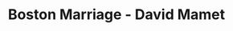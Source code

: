 ---
layout: production
title: Boston Marriage - David Mamet
dates: February 11 - February 20, 2016
location: Berger Park Coach House, Chicago

synopsis: Anna and Claire have been lovers for years, when Anna becomes the mistress of a wealthy man in order to support them both. But of course it is nowhere near that simple. What does fidelity mean when one's romantic partnership can barely be imagined as real? Does money distort women's sexual and personal integrity? Is chintz a sign of love or a form of psychological torture? Must we always hurt the ones we love? And what about ... the maid?

production:
  - name: Angeli Primlani
    title: Director
    bio_url: /company/angeli_primlani
  - name: Sherry Legare
    title: Producer
    bio_url: /company/sherry_legare
  - name: Matt Cefalu
    title: Stage Manager/Sound and Properties Design
  - name: Benjamin Dionysus
    title: Lighting Design
    bio_url: /company/benjamin_dionysus
  - name: Kate Setzer Kamphausen
    title: Costume Design
  - name: David Denman
    title: Set Design

cast:
- actor: Sherry Legare
  role: Anna
  actor_bio_url: /company/sherry_legare
- actor: Julia Kessler
  role: Claire
  actor_bio_url: /company/julia_kessler
- actor: Mary-Ann Arnold
  role: Catherine

images:
  - url: /assets/images/surprisedSherry.jpg
  - url: /assets/images/IMG_7931.jpg
  - url: /assets/images/IMG_7945.jpg
  - url: /assets/images/IMG_7939.jpg

---